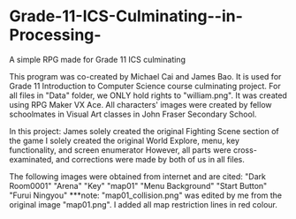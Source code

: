 # Grade-11-ICS-Culminating--in-Processing-
A simple RPG made for Grade 11 ICS culminating

This program was co-created by Michael Cai and James Bao.
It is used for Grade 11 Introduction to Computer Science course culminating project.
For all files in "Data" folder, we ONLY hold rights to "william.png". It was created using RPG Maker VX Ace.
All characters' images were created by fellow schoolmates in Visual Art classes in John Fraser Secondary School.


In this project:
James solely created the original Fighting Scene section of the game
I solely created the original World Explore, menu, key functionality, and screen enumerator
However, all parts were cross-examinated, and corrections were made by both of us in all files.



The following images were obtained from internet and are cited:
"Dark Room0001"
"Arena"
"Key"
"map01"
"Menu Background"
"Start Button"
"Furui Ningyou"
***note: "map01_collision.png" was edited by me from the original image "map01.png". I added all map restriction lines in red colour.
